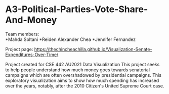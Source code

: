 
# A3-Political-Parties-Vote-Share-And-Money
Team members:  
*Mahda Soltani
*Reiden Alexander Chea 
*Jennifer Fernandez

Project page: https://thechincheachilla.github.io/Visualization-Senate-Expenditures-Over-Time/

Project created for CSE 442 AU2021 Data Visualization
This project seeks to help people understand how much money goes towards
senatorial campaigns which are often overshadowed by presidential campaigns. 
This exploratory visualization aims to show how much spending has increased
over the years, notably, after the 2010 Citizen's United Supreme Court case. 
